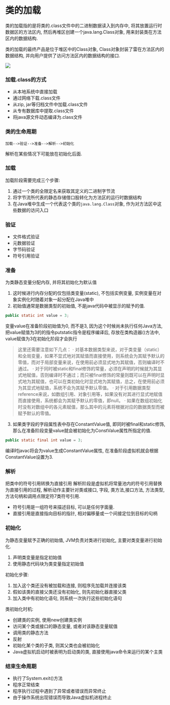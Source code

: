 # 类的加载
类的加载指的是将类的.class文件中的二进制数据读入到内存中, 将其放置运行时数据区的方法区内, 然后再堆区创建一个java.lang.Class对象, 用来封装类在方法区内的数据结构.

类的加载的最终产品是位于堆区中的Class对象, Class对象封装了雷在方法区内的数据结构, 并向用户提供了访问方法区内的数据结构的接口.

![](http://images2015.cnblogs.com/blog/331425/201606/331425-20160621125940990-365229277.png)

### 加载.class的方式
- 从本地系统中直接加载
- 通过网络下载.class文件
- 从zip, jar等归档文件中加载.class文件
- 从专有数据库中提取.class文件
- 将java源文件动态编译为.class文件

### 类的生命周期
```
加载-->验证-->准备-->解析-->初始化
```
解析在某些情况下可能放在初始化后面.

### 加载
加载阶段需要完成三个步骤:
1. 通过一个类的全限定名来获取其定义的二进制字节流
2. 将字节流所代表的静态存储借口股转化为方法区的运行时数据结构
3. 在Java堆中生成一个代表这个类的`java.lang.Class`对象, 作为对方法区中这些数据的访问入口

### 验证
- 文件格式验证
- 元数据验证
- 字节码验证
- 符号引用验证

### 准备
为类静态变量分配内存, 并将其初始化为默认值
1. 这时候进行内存分配的仅包括类变量(static), 不包括实例变量, 实例变量在对象实例化时随着对象一起分配在Java堆中
2. 初始值通常是数据类型的初始值, 不是java代码中被显示的赋予的值.
```java
public static int value = 3;
```
变量value在准备阶段初始值为0, 而不是3, 因为这个时候尚未执行任何Java方法, 把value赋值为3的的指令putstatic指令是程序编译后, 存放在类构造器<clinit>()方法中, value赋值为3在初始化阶段才会执行

>  这里还需要注意如下几点：
  · 对基本数据类型来说，对于类变量（static）和全局变量，如果不显式地对其赋值而直接使用，则系统会为其赋予默认的零值，而对于局部变量来说，在使用前必须显式地为其赋值，否则编译时不通过。
  · 对于同时被static和final修饰的常量，必须在声明的时候就为其显式地赋值，否则编译时不通过；而只被final修饰的常量则既可以在声明时显式地为其赋值，也可以在类初始化时显式地为其赋值，总之，在使用前必须为其显式地赋值，系统不会为其赋予默认零值。
  · 对于引用数据类型reference来说，如数组引用、对象引用等，如果没有对其进行显式地赋值而直接使用，系统都会为其赋予默认的零值，即null。
  · 如果在数组初始化时没有对数组中的各元素赋值，那么其中的元素将根据对应的数据类型而被赋予默认的零值。

3. 如果类字段的字段属性表中存在ConstantValue值, 即同时被final和static修饰, 那么在准备阶段变量value就会被初始化为ConstValue属性所指定的值.
```java
public static final int value = 3;
```
编译时javac将会为value生成ConstantValue属性, 在准备阶段虚拟机就会根据ConstantValue设置为3.

### 解析
把类中的符号引用转换为直接引用
解析阶段是虚拟机将常量池内的符号引用替换为直接引用的过程, 解析动作主要针对类或接口, 字段, 类方法,接口方法, 方法类型, 方法句柄和调用点限定符7类符号引用.

- 符号引用是一组符号来描述目标, 可以是任何字面量.
- 直接引用是直接指向目标的指针, 相对偏移量或一个间接定位到目标的句柄

### 初始化
为静态变量赋予正确的初始值, JVM负责对类进行初始化, 主要对类变量进行初始化.
1. 声明类变量是指定初始值
2. 使用静态代码块为类变量指定初始值

初始化步骤:
1. 加入这个类还没有被加载和连接, 则程序先加载并连接该类
2. 假如该类的直接父类还没有初始化, 则先初始化器直接父类
3. 加入类中有初始化语句, 则系统一次执行这些初始化语句

类初始化时机:
- 创建类的实例, 使用new创建类实例
- 访问某个类或接口的静态变量, 或者对该静态变量赋值
- 调用类的静态方法
- 反射
- 初始化某个类的子类, 则其父类也会被初始化
- Java虚拟机启动时被表明为启动类的类, 直接使用java命令来运行的某个主类

### 结束生命周期
- 执行了System.exit()方法
- 程序正常结束
- 程序执行过程中遇到了异常或者错误而异常终止
- 由于操作系统出现错误而导致Java虚拟机进程终止
